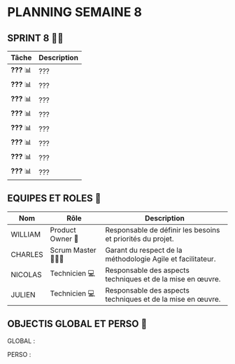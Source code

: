# PLANNING SEMAINE 8

## SPRINT 8 🏃‍♂️

| **Tâche**                                      | **Description**                                                                                                          |
|------------------------------------------------|--------------------------------------------------------------------------------------------------------------------------|
| **???** 📊 | ??? |
| **???** 📊 | ??? |
| **???** 📊 | ??? |
| **???** 📊 | ??? |
| **???** 📊 | ??? |
| **???** 📊 | ??? |
| **???** 📊 | ??? |
| **???** 📊 | ??? |



## EQUIPES ET ROLES 🏢

| **Nom**          | **Rôle**          | **Description**                                     |
|-------------------|-------------------|-----------------------------------------------------|
| WILLIAM | Product Owner 🎯  | Responsable de définir les besoins et priorités du projet. |
| CHARLES | Scrum Master 🧑‍🤝‍🧑    | Garant du respect de la méthodologie Agile et facilitateur.|
| NICOLAS | Technicien  💻    | Responsable des aspects techniques et de la mise en œuvre. |
| JULIEN | Technicien 💻     | Responsable des aspects techniques et de la mise en œuvre. |


## OBJECTIS GLOBAL ET PERSO 🥇

GLOBAL :


PERSO :
